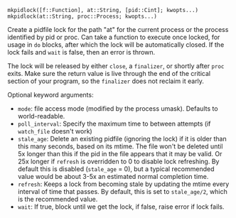 ```
mkpidlock([f::Function], at::String, [pid::Cint]; kwopts...)
mkpidlock(at::String, proc::Process; kwopts...)
```

Create a pidfile lock for the path "at" for the current process or the process identified by pid or proc. Can take a function to execute once locked, for usage in `do` blocks, after which the lock will be automatically closed. If the lock fails and `wait` is false, then an error is thrown.

The lock will be released by either `close`, a `finalizer`, or shortly after `proc` exits. Make sure the return value is live through the end of the critical section of your program, so the `finalizer` does not reclaim it early.

Optional keyword arguments:

  * `mode`: file access mode (modified by the process umask). Defaults to world-readable.
  * `poll_interval`: Specify the maximum time to between attempts (if `watch_file` doesn't work)
  * `stale_age`: Delete an existing pidfile (ignoring the lock) if it is older than this many seconds, based on its mtime.   The file won't be deleted until 5x longer than this if the pid in the file appears that it may be valid.   Or 25x longer if `refresh` is overridden to 0 to disable lock refreshing.   By default this is disabled (`stale_age` = 0), but a typical recommended value would be about 3-5x an   estimated normal completion time.
  * `refresh`: Keeps a lock from becoming stale by updating the mtime every interval of time that passes.   By default, this is set to `stale_age/2`, which is the recommended value.
  * `wait`: If true, block until we get the lock, if false, raise error if lock fails.
